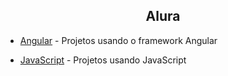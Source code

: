 <h2 align="center">Alura</h2>

- [Angular](https://github.com/ThiagoYuri/Alura/tree/main/Angular) - Projetos usando o framework Angular

- [JavaScript](https://github.com/ThiagoYuri/Alura/tree/main/JavaScript) - Projetos usando JavaScript
